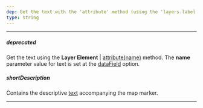 ```yaml
---
dep: Get the text with the 'attribute' method (using the 'layers.label.dataField' value)
type: string
---
```

---
##### deprecated
Get the text using the **Layer Element** | [attribute(name)](/api-reference/20%20Data%20Visualization%20Widgets/70%20dxVectorMap/7%20Map%20Elements/Layer%20Element/3%20Methods/attribute(name).md '/Documentation/ApiReference/Data_Visualization_Widgets/dxVectorMap/Map_Elements/Layer_Element/Methods/#attributename') method. The **name** parameter value for text is set at the [dataField](/api-reference/20%20Data%20Visualization%20Widgets/70%20dxVectorMap/1%20Configuration/layers/label/dataField.md '/Documentation/ApiReference/Data_Visualization_Widgets/dxVectorMap/Configuration/layers/label/#dataField') option.

##### shortDescription
Contains the descriptive [text](/api-reference/20%20Data%20Visualization%20Widgets/70%20dxVectorMap/1%20Configuration/markers/text.md '/Documentation/ApiReference/Data_Visualization_Widgets/dxVectorMap/Configuration/markers/#text') accompanying the map marker.

---
